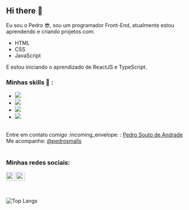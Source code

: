 ## Hi there 👋

Eu sou o Pedro :sunglasses:, sou um programador Front-End, atualmente estou aprendendo e criando projetos com:  
 - HTML
 - CSS
 - JavaScript <br/>
 
 E estou iniciando o aprendizado de ReactJS e TypeScript.
 <br/>
 ### Minhas skills :rocket: :
  - <img src="https://img.shields.io/badge/HTML5-E34F26?style=for-the-badge&logo=html5&logoColor=white"/>
  - <img src="https://img.shields.io/badge/JavaScript-F7DF1E?style=for-the-badge&logo=javascript&logoColor=black"/>
  - <img src="https://img.shields.io/badge/CSS3-1572B6?style=for-the-badge&logo=css3&logoColor=white"/>
  - <img src="https://img.shields.io/badge/React-20232A?style=for-the-badge&logo=react&logoColor=61DAFB"/>
  <br/>
   Entre em contato comigo :incoming_envelope: : <a href="https://mail.google.com/mail/u/0/?tab=rm&ogbl#inbox?compose=VpCqJPsNkVdmNjVcMmNDJSjlxjbqxksnMxvwkbMtMRtWzmzJvdZHSVgPmWcfgbBSVWjTGvq">Pedro Souto de Andrade<a/><br>
    Me acompanhe: <a href="https://www.instagram.com/pedrosmalls?igsh=am81bjlsbDBnajMw">@pedrosmalls</a>
  <br/>
  <br/>
  
### Minhas redes sociais:
<p>
<a href="https://www.linkedin.com/in/pedro-souto-b84223242?utm_source=share&utm_campaign=share_via&utm_content=profile&utm_medium=android_app ">
<img width="24px" align="left" src="https://cdn.jsdelivr.net/npm/simple-icons@v3/icons/linkedin.svg" /> 
</a>
  <a href="https://wa.me/+5561984017562">
  <img width="24px" src="https://cdn.jsdelivr.net/npm/simple-icons@v3/icons/whatsapp.svg" />
  </a>
<p/>
<br/>

![Top Langs](https://github-readme-stats.vercel.app/api/top-langs/?username=pedrosouto15&hide_progress=false)

  
